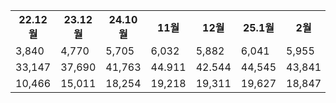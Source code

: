 <table><tbody><tr><th>22.12월</th><th>23.12월</th><th>24.10월</th><th>11월</th><th>12월</th><th>25.1월</th><th>2월</th><th>3월</th><th>4월</th></tr><tr><td>3,840</td><td>4,770</td><td>5,705</td><td>6,032</td><td>5,882</td><td>6,041</td><td>5,955</td><td>5,612</td><td>5,569</td></tr><tr><td>33,147</td><td>37,690</td><td>41,763</td><td>44.911</td><td>42.544</td><td>44,545</td><td>43,841</td><td>42,002</td><td>40,669</td></tr><tr><td>10,466</td><td>15,011</td><td>18,254</td><td>19,218</td><td>19,311</td><td>19,627</td><td>18,847</td><td>17,299</td><td>17,446</td></tr></tbody></table>